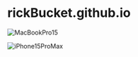 # rickBucket.github.io

![MacBookPro15](https://github.com/rickBucket/rickBucket.github.io/assets/13191334/0d4f5159-9fc7-4ee4-becf-1ca2a6a40ba2)

![iPhone15ProMax](https://github.com/rickBucket/rickBucket.github.io/assets/13191334/6932dbf8-76ac-4b91-bcc4-131830d754d6)
